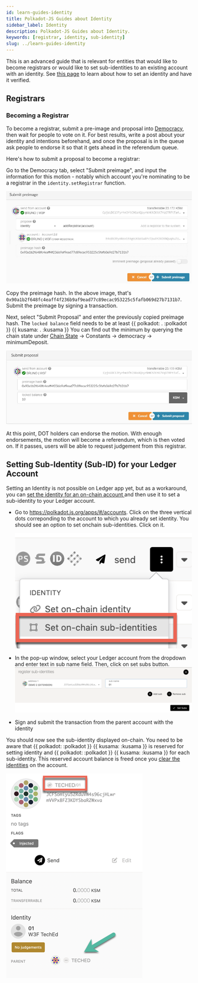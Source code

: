 ```yaml
---
id: learn-guides-identity
title: Polkadot-JS Guides about Identity
sidebar_label: Identity
description: Polkadot-JS Guides about Identity.
keywords: [registrar, identity, sub-identity]
slug: ../learn-guides-identity
---
```


This is an advanced guide that is relevant for entities that would like to become registrars or
would like to set sub-identities to an existing account with an identity. See
[this page](./learn-identity.md) to learn about how to set an identity and have it verified.

## Registrars

### Becoming a Registrar

To become a registrar, submit a pre-image and proposal into
[Democracy](../maintain/maintain-guides-democracy.md), then wait for people to vote on it. For best
results, write a post about your identity and intentions beforehand, and once the proposal is in the
queue ask people to endorse it so that it gets ahead in the referendum queue.

Here's how to submit a proposal to become a registrar:

Go to the Democracy tab, select "Submit preimage", and input the information for this motion -
notably which account you're nominating to be a registrar in the `identity.setRegistrar` function.

![Setting a registrar](../assets/identity/12.jpg)

Copy the preimage hash. In the above image, that's
`0x90a1b2f648fc4eaff4f236b9af9ead77c89ecac953225c5fafb069d27b7131b7`. Submit the preimage by signing
a transaction.

Next, select "Submit Proposal" and enter the previously copied preimage hash. The `locked balance`
field needs to be at least
{{ polkadot: <RPC network="polkadot" path="consts.identity.basicDeposit" defaultValue={202580000000} filter="humanReadable"/>. :polkadot }}
{{ kusama: <RPC network="kusama" path="consts.identity.basicDeposit" defaultValue={33333000000} filter="humanReadable"/>. :kusama }}
You can find out the minimum by querying the chain state under
[Chain State](https://polkadot.js.org/apps/#/chainstate) -> Constants -> democracy ->
minimumDeposit.

![Submitting a proposal](../assets/identity/13.jpg)

At this point, DOT holders can endorse the motion. With enough endorsements, the motion will become
a referendum, which is then voted on. If it passes, users will be able to request judgement from
this registrar.

## Setting Sub-Identity (Sub-ID) for your Ledger Account

Setting an Identity is not possible on Ledger app yet, but as a workaround, you can
[set the identity for an on-chain account ](../learn/learn-identity.md#setting-an-identity) and then
use it to set a sub-identity to your Ledger account.

- Go to https://polkadot.js.org/apps/#/accounts. Click on the three vertical dots correponding to
  the account to which you already set identity. You should see an option to set onchain
  sub-identities. Click on it.

  ![Add sub-identity in PolkadotJS](../assets/identity/sub-id-1.png)

- In the pop-up window, select your Ledger account from the dropdown and enter text in sub name
  field. Then, click on set subs button.
  ![Set sub-identity in PolkadotJS](../assets/identity/sub-id-2.png)
- Sign and submit the transaction from the parent account with the identity

You should now see the sub-identity displayed on-chain. You need to be aware that
{{ polkadot: <RPC network="kusama" path="consts.identity.basicDeposit" defaultValue={33333000000} filter="humanReadable"/> :polkadot }}
{{ kusama: <RPC network="kusama" path="consts.identity.basicDeposit" defaultValue={33333000000} filter="humanReadable"/> :kusama }}
is reserved for setting identity and
{{ polkadot: <RPC network="kusama" path="consts.identity.subAccountDeposit" defaultValue={6666000000} filter="humanReadable"/> :polkadot }}
{{ kusama: <RPC network="kusama" path="consts.identity.subAccountDeposit" defaultValue={6666000000} filter="humanReadable"/> :kusama }}
for each sub-identity. This reserved account balance is freed once you
[clear the identities](../learn/learn-identity.md#clearing-and-killing-an-identity) on the account.

![Sub-identity example](../assets/identity/sub-id-3.png)
